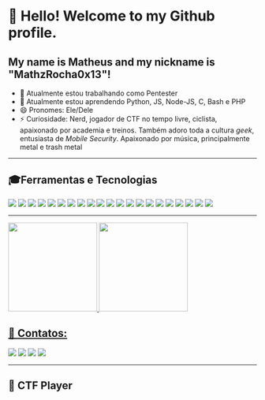 # 👋 Hello! Welcome to my Github profile.
## My name is Matheus and my nickname is "MathzRocha0x13"!

- 🔭 Atualmente estou trabalhando como Pentester
- 🌱 Atualmente estou aprendendo Python, JS, Node-JS, C, Bash e PHP
- 😄 Pronomes: Ele/Dele
- ⚡ Curiosidade: Nerd, jogador de CTF no tempo livre, ciclista, apaixonado por academia e treinos. Também adoro toda a cultura *geek*, entusiasta de *Mobile Security*. Apaixonado por música, principalmente metal e trash metal
---
## 🎓Ferramentas e Tecnologias

<div>
  <img src="https://img.shields.io/badge/MariaDB-003545?style=for-the-badge&logo=mariadb&logoColor=white">
  <img src="https://img.shields.io/badge/MySQL-005C84?style=for-the-badge&logo=mysql&logoColor=white">
  <img src="https://img.shields.io/badge/Ansible-000000?style=for-the-badge&logo=ansible&logoColor=white">
  <img src="https://img.shields.io/badge/Apache-D22128?style=for-the-badge&logo=Apache&logoColor=white">
  <img src="https://img.shields.io/badge/Shell_Script-121011?style=for-the-badge&logo=gnu-bash&logoColor=white">
  <img src="https://img.shields.io/badge/PyCharm-000000.svg?&style=for-the-badge&logo=PyCharm&logoColor=white">
  <img src="https://img.shields.io/badge/sublime_text-%23575757.svg?&style=for-the-badge&logo=sublime-text&logoColor=important">
<img src="https://img.shields.io/badge/VIM-%2311AB00.svg?&style=for-the-badge&logo=vim&logoColor=white">
<img src="https://img.shields.io/badge/VSCode-0078D4?style=for-the-badge&logo=visual%20studio%20code&logoColor=white">
<img src="https://img.shields.io/badge/C-00599C?style=for-the-badge&logo=c&logoColor=white">
<img src="https://img.shields.io/badge/JavaScript-323330?style=for-the-badge&logo=javascript&logoColor=F7DF1E">
<img src="https://img.shields.io/badge/Python-FFD43B?style=for-the-badge&logo=python&logoColor=blue">
<img src="https://img.shields.io/badge/Notion-000000?style=for-the-badge&logo=notion&logoColor=white">
<img src="https://img.shields.io/badge/Kali_Linux-557C94?style=for-the-badge&logo=kali-linux&logoColor=white">
<img src="https://img.shields.io/badge/Linux-FCC624?style=for-the-badge&logo=linux&logoColor=black">
<img src="https://img.shields.io/badge/Windows-0078D6?style=for-the-badge&logo=windows&logoColor=white">
<img src="https://img.shields.io/badge/HackTheBox-111927?style=for-the-badge&logo=Hack%20The%20Box&logoColor=9FEF00">
<img src="https://img.shields.io/badge/GNU%20Bash-4EAA25?style=for-the-badge&logo=GNU%20Bash&logoColor=white">
<img src="https://img.shields.io/badge/powershell-5391FE?style=for-the-badge&logo=powershell&logoColor=white">
<img src="https://img.shields.io/badge/VMware-231f20?style=for-the-badge&logo=VMware&logoColor=white">
<img src="https://img.shields.io/badge/Tor_Browser-7D4698?style=for-the-badge&logo=Tor-Browser&logoColor=white">

</div>

----

<div>
<a href="https://github.com/MathzRocha">
<img height="180em" src="https://github-readme-stats.vercel.app/api/top-langs/?username=MathzRocha&layout=compact&langs_count=7&theme=dracula"/>
<img height="180em" src="https://github-readme-stats.vercel.app/api?username=MathzRocha&show_icons=true&theme=dracula&include_all_commits=true&count_private=true"/>
</div>

## 📧 Contatos:

<div>
<a href="https://instagram.com/seu-usuário-instagram-aqui" target="_blank"><img src="https://img.shields.io/badge/-Instagram-%23E4405F?style=for-the-badge&logo=instagram&logoColor=white" target="_blank"></a>
<a href = "mailto:matheus.urquiza77@hotmail.com"><img src="https://img.shields.io/badge/Gmail-D14836?style=for-the-badge&logo=gmail&logoColor=white" target="_blank"></a>
<a href="https://www.linkedin.com/in/mathzrocha77" target="_blank"><img src="https://img.shields.io/badge/-LinkedIn-%230077B5?style=for-the-badge&logo=linkedin&logoColor=white" target="_blank"></a>
<a href="https://www.buymeacoffee.com/mathzrocha77" target="_blank"><img src="https://img.shields.io/badge/Buy_Me_A_Coffee-FFDD00?style=for-the-badge&logo=buy-me-a-coffee&logoColor=black" target="_blank"></a>
</div>

---
  
## 👾 CTF Player
  <div style="Center">
    <script src="https://tryhackme.com/badge/866693"></script>
  </div>

